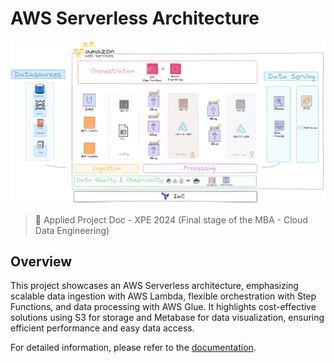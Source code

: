 #  AWS Serverless Architecture

<img src="/docs/assets/images/arquiteture_draw.png" />


> 💾 Applied Project Doc - XPE 2024
(Final stage of the MBA - Cloud Data Engineering)

## Overview

This project showcases an AWS Serverless architecture, emphasizing scalable data ingestion with AWS Lambda, flexible orchestration with Step Functions, and data processing with AWS Glue. It highlights cost-effective solutions using S3 for storage and Metabase for data visualization, ensuring efficient performance and easy data access.

For detailed information, please refer to the [documentation](https://gabriel-philot.github.io/aws_serverless_xpe_final_project/).
